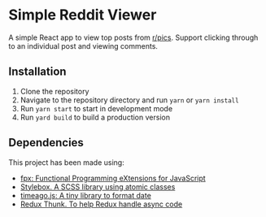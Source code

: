 # Simple Reddit Viewer

A simple React app to view top posts from [r/pics](https://www.reddit.com/r/pics/).
Support clicking through to an individual post and viewing comments.

## Installation

1. Clone the repository
2. Navigate to the repository directory and run `yarn` or `yarn install`
3. Run `yarn start` to start in development mode
4. Run `yard build` to build a production version


## Dependencies

This project has been made using:

* [fpx: Functional Programming eXtensions for JavaScript](https://mitranim.com/fpx/)
* [Stylebox. A SCSS library using atomic classes](https://github.com/aristovpro/stylebox)
* [timeago.js: A tiny library to format date](https://timeago.org)
* [Redux Thunk. To help Redux handle async code](https://github.com/reduxjs/redux-thunk)
